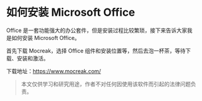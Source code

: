 # 如何安装 Microsoft Office

Office 是一套功能强大的办公套件，但是安装过程比较繁琐，接下来告诉大家我是如何安装 Microsoft Office。

首先下载 Mocreak，选择 Office 组件和安装位置等，然后去泡一杯茶，等待下载、安装和激活。

下载地址：https://www.mocreak.com/

> 本文仅供学习和研究用途，作者不对任何因使用该软件而引起的法律问题负责。
